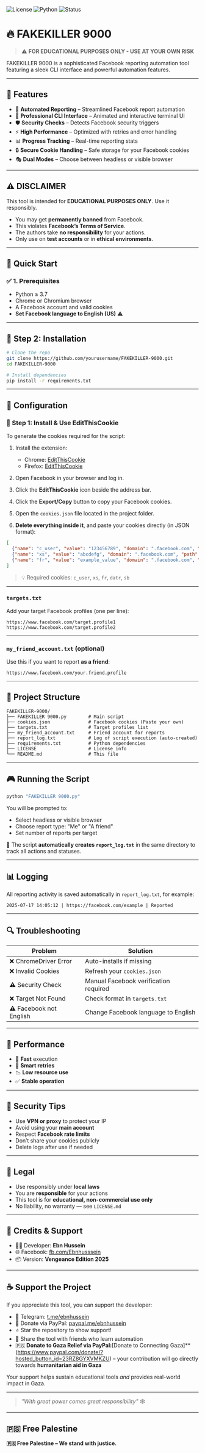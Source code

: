 ![License](https://img.shields.io/badge/license-Educational-blue)
![Python](https://img.shields.io/badge/python-3.7%2B-green)
![Status](https://img.shields.io/badge/status-Alpha-orange)

# 🔥 FAKEKILLER 9000

> ⚠️ **FOR EDUCATIONAL PURPOSES ONLY - USE AT YOUR OWN RISK**

FAKEKILLER 9000 is a sophisticated Facebook reporting automation tool featuring a sleek CLI interface and powerful automation features.

---

## 🎯 Features

- 🔄 **Automated Reporting** – Streamlined Facebook report automation  
- 🎨 **Professional CLI Interface** – Animated and interactive terminal UI  
- 🛡️ **Security Checks** – Detects Facebook security triggers  
- ⚡ **High Performance** – Optimized with retries and error handling  
- 📊 **Progress Tracking** – Real-time reporting stats  
- 🔒 **Secure Cookie Handling** – Safe storage for your Facebook cookies  
- 🎭 **Dual Modes** – Choose between headless or visible browser  

---

## ⚠️ DISCLAIMER

This tool is intended for **EDUCATIONAL PURPOSES ONLY**. Use it responsibly.

- You may get **permanently banned** from Facebook.
- This violates **Facebook’s Terms of Service**.
- The authors take **no responsibility** for your actions.
- Only use on **test accounts** or in **ethical environments**.

---

## 🚀 Quick Start

### ✅ 1. Prerequisites

- Python ≥ 3.7  
- Chrome or Chromium browser  
- A Facebook account and valid cookies  
- **Set Facebook language to English (US)** ⚠️

---

## 💾 Step 2: Installation

```bash
# Clone the repo
git clone https://github.com/yourusername/FAKEKILLER-9000.git
cd FAKEKILLER-9000

# Install dependencies
pip install -r requirements.txt
```

---

## 🔧 Configuration

### 🍪 Step 1: Install & Use EditThisCookie

To generate the cookies required for the script:

1. Install the extension:

   - Chrome: [EditThisCookie](https://chromewebstore.google.com/detail/editthiscookie-v3/ojfebgpkimhlhcblbalbfjblapadhbol)  
   - Firefox: [EditThisCookie](https://addons.mozilla.org/en-US/firefox/addon/editthiscookie-lastest-edition/)

2. Open Facebook in your browser and log in.

3. Click the **EditThisCookie** icon beside the address bar.

4. Click the **Export/Copy** button to copy your Facebook cookies.

5. Open the `cookies.json` file located in the project folder.

6. **Delete everything inside it**, and paste your cookies directly (in JSON format):

```json
[
  {"name": "c_user", "value": "123456789", "domain": ".facebook.com", "path": "/", "secure": true},
  {"name": "xs", "value": "abcdefg", "domain": ".facebook.com", "path": "/", "secure": true},
  {"name": "fr", "value": "example_value", "domain": ".facebook.com", "path": "/", "secure": true}
]
```

> 💡 Required cookies: `c_user`, `xs`, `fr`, `datr`, `sb`

---

### `targets.txt`

Add your target Facebook profiles (one per line):

```
https://www.facebook.com/target.profile1
https://www.facebook.com/target.profile2
```

---

### `my_friend_account.txt` (optional)

Use this if you want to report **as a friend**:

```
https://www.facebook.com/your.friend.profile
```

---

## 📁 Project Structure

```
FAKEKILLER-9000/
├── FAKEKILLER 9000.py        # Main script
├── cookies.json              # Facebook cookies (Paste your own)
├── targets.txt               # Target profiles list
├── my_friend_account.txt     # Friend account for reports
├── report_log.txt            # Log of script execution (auto-created)
├── requirements.txt          # Python dependencies
├── LICENSE                   # License info
└── README.md                 # This file
```

---

## 🎮 Running the Script

```bash
python "FAKEKILLER 9000.py"
```

You will be prompted to:

- Select headless or visible browser  
- Choose report type: "Me" or "A friend"  
- Set number of reports per target  

📝 The script **automatically creates `report_log.txt`** in the same directory to track all actions and statuses.

---

## 📊 Logging

All reporting activity is saved automatically in `report_log.txt`, for example:

```
2025-07-17 14:05:12 | https://facebook.com/example | Reported
```

---

## 🔍 Troubleshooting

| Problem                    | Solution                                |
|---------------------------|------------------------------------------|
| ❌ ChromeDriver Error      | Auto-installs if missing                |
| ❌ Invalid Cookies         | Refresh your `cookies.json`             |
| ⚠️ Security Check         | Manual Facebook verification required   |
| ❌ Target Not Found        | Check format in `targets.txt`           |
| ⚠️ Facebook not English    | Change Facebook language to English     |

---

## 🧪 Performance

- 💨 **Fast** execution  
- 🧠 **Smart retries**  
- 📉 **Low resource use**  
- ✅ **Stable operation**

---

## 🔐 Security Tips

- Use **VPN or proxy** to protect your IP  
- Avoid using your **main account**  
- Respect **Facebook rate limits**  
- Don’t share your cookies publicly  
- Delete logs after use if needed


---

## 📝 Legal

- Use responsibly under **local laws**  
- You are **responsible** for your actions  
- This tool is for **educational, non-commercial use only**  
- No liability, no warranty — see `LICENSE.md`

---

## 🤝 Credits & Support

- 👨‍💻 Developer: **Ebn Hussein**  
- 🌐 Facebook: [fb.com/Ebnhusssein](https://www.facebook.com/Ebnhusssein)  
- 📦 Version: **Vengeance Edition 2025**

---

## ☕ Support the Project

If you appreciate this tool, you can support the developer:

- 💬 Telegram: [t.me/ebnhussein](https://t.me/Ebn_hussein)
- 💸 Donate via PayPal: [paypal.me/ebnhussein](https://paypal.me/ebnhussein)  
- ⭐ Star the repository to show support!
- 📣 Share the tool with friends who learn automation
- 🇵🇸 **Donate to Gaza Relief via PayPal:**[Donate to Connecting Gaza]** (https://www.paypal.com/donate/?hosted_button_id=23RZ8GYXVMKZU) – your contribution will go directly towards **humanitarian aid in Gaza**

Your support helps sustain educational tools *and* provides real-world impact in Gaza.

---

> _"With great power comes great responsibility"_ 🕸️

---

## 🇵🇸 Free Palestine

**🇵🇸 Free Palestine – We stand with justice.**
